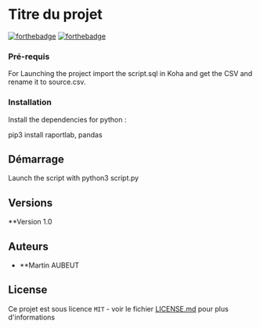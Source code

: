 # Titre du projet

[![forthebadge](http://forthebadge.com/images/badges/built-with-love.svg)](http://forthebadge.com)  [![forthebadge](http://forthebadge.com/images/badges/powered-by-electricity.svg)](http://forthebadge.com)


### Pré-requis

For Launching the project import the script.sql in Koha and get the CSV and rename it to source.csv. 

### Installation

Install the dependencies for python :

pip3 install raportlab, pandas 


## Démarrage

Launch the script with python3 script.py 

## Versions

**Version 1.0 

## Auteurs

* **Martin AUBEUT 

## License

Ce projet est sous licence ``MIT`` - voir le fichier [LICENSE.md](LICENSE.md) pour plus d'informations
